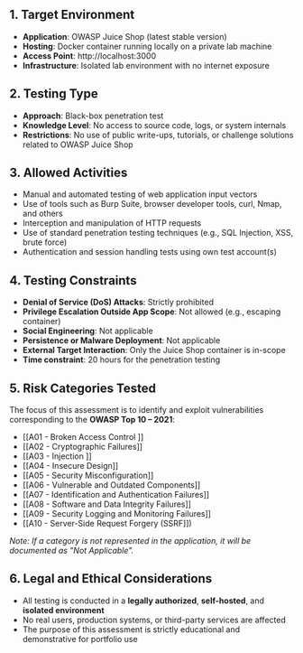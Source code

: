 ## 1. Target Environment

- **Application**: OWASP Juice Shop (latest stable version)
- **Hosting**: Docker container running locally on a private lab machine
- **Access Point**: http://localhost:3000
- **Infrastructure**: Isolated lab environment with no internet exposure

## 2. Testing Type

- **Approach**: Black-box penetration test
- **Knowledge Level**: No access to source code, logs, or system internals
- **Restrictions**: No use of public write-ups, tutorials, or challenge solutions related to OWASP Juice Shop

## 3. Allowed Activities

- Manual and automated testing of web application input vectors
- Use of tools such as Burp Suite, browser developer tools, curl, Nmap, and others
- Interception and manipulation of HTTP requests
- Use of standard penetration testing techniques (e.g., SQL Injection, XSS, brute force)
- Authentication and session handling tests using own test account(s)

## 4. Testing Constraints

- **Denial of Service (DoS) Attacks**: Strictly prohibited
- **Privilege Escalation Outside App Scope**: Not allowed (e.g., escaping container)
- **Social Engineering**: Not applicable
- **Persistence or Malware Deployment**: Not applicable
- **External Target Interaction**: Only the Juice Shop container is in-scope
- **Time constraint**: 20 hours for the penetration testing

## 5. Risk Categories Tested

The focus of this assessment is to identify and exploit vulnerabilities corresponding to the **OWASP Top 10 – 2021**:

- [[A01 - Broken Access Control  ]]
- [[A02 - Cryptographic Failures]]  
- [[A03 - Injection  ]]
- [[A04 - Insecure Design]]
- [[A05 - Security Misconfiguration]]
- [[A06 - Vulnerable and Outdated Components]]
- [[A07 - Identification and Authentication Failures]]  
- [[A08 - Software and Data Integrity Failures]]  
- [[A09 - Security Logging and Monitoring Failures]]  
- [[A10 - Server-Side Request Forgery (SSRF]])

*Note: If a category is not represented in the application, it will be documented as "Not Applicable".*

## 6. Legal and Ethical Considerations

- All testing is conducted in a **legally authorized**, **self-hosted**, and **isolated environment**
- No real users, production systems, or third-party services are affected
- The purpose of this assessment is strictly educational and demonstrative for portfolio use

